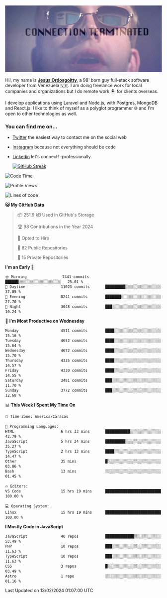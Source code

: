 ![hackers movie reference](./disconnected.jpg)

Hi!, my name is [**Jesus Ordosgoitty**](https://jodaz.dev), a 98' born guy full-stack software developer from Venezuela 🇻🇪. I am doing freelance work for local companies and organizations but I do remote work 🏝️ for clients overseas. 

I develop applications using Laravel and Node.js, with Postgres, MongoDB and React.js. I like to think of myself as a polyglot programmer 🌐 and I'm open to other technologies as well.

### You can find me on...

- [Twitter](https://twitter.com/jodaz_) the easiest way to contact me on the social web
- [Instagram](https://instagram.com/jodaz_) because not everything should be code
- [Linkedin](https://linkedin.com/in/jodaz) let's connect! -professionally.


    [![GitHub Streak](https://streak-stats.demolab.com?user=jodaz&theme=tokyonight)](https://git.io/streak-stats)

<!--START_SECTION:waka-->
![Code Time](http://img.shields.io/badge/Code%20Time-4%2C622%20hrs%209%20mins-blue)

![Profile Views](http://img.shields.io/badge/Profile%20Views-0-blue)

![Lines of code](https://img.shields.io/badge/From%20Hello%20World%20I%27ve%20Written-83.3%20million%20lines%20of%20code-blue)

**🐱 My GitHub Data** 

> 📦 251.9 kB Used in GitHub's Storage 
 > 
> 🏆 98 Contributions in the Year 2024
 > 
> 💼 Opted to Hire
 > 
> 📜 82 Public Repositories 
 > 
> 🔑 15 Private Repositories 
 > 
**I'm an Early 🐤** 

```text
🌞 Morning                7441 commits        ██████░░░░░░░░░░░░░░░░░░░   25.01 % 
🌆 Daytime                11023 commits       █████████░░░░░░░░░░░░░░░░   37.05 % 
🌃 Evening                8241 commits        ███████░░░░░░░░░░░░░░░░░░   27.70 % 
🌙 Night                  3048 commits        ███░░░░░░░░░░░░░░░░░░░░░░   10.24 % 
```
📅 **I'm Most Productive on Wednesday** 

```text
Monday                   4511 commits        ████░░░░░░░░░░░░░░░░░░░░░   15.16 % 
Tuesday                  4652 commits        ████░░░░░░░░░░░░░░░░░░░░░   15.64 % 
Wednesday                4672 commits        ████░░░░░░░░░░░░░░░░░░░░░   15.70 % 
Thursday                 4335 commits        ████░░░░░░░░░░░░░░░░░░░░░   14.57 % 
Friday                   4330 commits        ████░░░░░░░░░░░░░░░░░░░░░   14.55 % 
Saturday                 3481 commits        ███░░░░░░░░░░░░░░░░░░░░░░   11.70 % 
Sunday                   3772 commits        ███░░░░░░░░░░░░░░░░░░░░░░   12.68 % 
```


📊 **This Week I Spent My Time On** 

```text
🕑︎ Time Zone: America/Caracas

💬 Programming Languages: 
HTML                     6 hrs 33 mins       ███████████░░░░░░░░░░░░░░   42.79 % 
JavaScript               5 hrs 24 mins       █████████░░░░░░░░░░░░░░░░   35.27 % 
TypeScript               2 hrs 13 mins       ████░░░░░░░░░░░░░░░░░░░░░   14.47 % 
Other                    35 mins             █░░░░░░░░░░░░░░░░░░░░░░░░   03.86 % 
Bash                     13 mins             ░░░░░░░░░░░░░░░░░░░░░░░░░   01.45 % 

🔥 Editors: 
VS Code                  15 hrs 19 mins      █████████████████████████   100.00 % 

💻 Operating System: 
Linux                    15 hrs 19 mins      █████████████████████████   100.00 % 
```

**I Mostly Code in JavaScript** 

```text
JavaScript               46 repos            █████████████░░░░░░░░░░░░   53.49 % 
PHP                      10 repos            ███░░░░░░░░░░░░░░░░░░░░░░   11.63 % 
TypeScript               10 repos            ███░░░░░░░░░░░░░░░░░░░░░░   11.63 % 
CSS                      3 repos             █░░░░░░░░░░░░░░░░░░░░░░░░   03.49 % 
Astro                    1 repo              ░░░░░░░░░░░░░░░░░░░░░░░░░   01.16 % 
```




 Last Updated on 13/02/2024 01:07:00 UTC
<!--END_SECTION:waka-->
